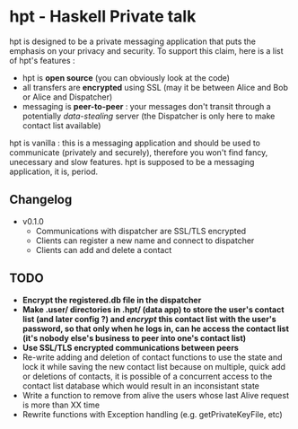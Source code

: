 # hpt - Haskell Private talk #

hpt is designed to be a private messaging application that puts the
emphasis on your privacy and security.
To support this claim, here is a list of hpt's features :

- hpt is __open source__ (you can obviously look at the code)
- all transfers are __encrypted__ using SSL (may it be between Alice
  and Bob or Alice and Dispatcher)
- messaging is __peer-to-peer__ : your messages don't transit through
  a potentially _data-stealing_ server (the Dispatcher is only here to
  make contact list available)

hpt is vanilla : this is a messaging application and should be used to
communicate (privately and securely), therefore you won't find fancy,
unecessary and slow features. hpt is supposed to be a messaging
application, it is, period.

## Changelog ##

- v0.1.0
    - Communications with dispatcher are SSL/TLS encrypted 
    - Clients can register a new name and connect to dispatcher
    - Clients can add and delete a contact

## TODO ##

- __Encrypt the registered.db file in the dispatcher__
- **Make .user/ directories in .hpt/ (data app) to store the user's
  contact list (and later config ?) and _encrypt_ this contact list
  with the user's password, so that only when he logs in, can he
  access the contact list (it's nobody else's business to peer into
  one's contact list)**
- __Use SSL/TLS encrypted communications between peers__
- Re-write adding and deletion of contact functions to use the state
  and lock it while saving the new contact list because on multiple,
  quick add or deletions of contacts, it is possible of a concurrent
  access to the contact list database which would result in an
  inconsistant state
- Write a function to remove from alive the users whose last Alive
  request is more than XX time
- Rewrite functions with Exception handling (e.g. getPrivateKeyFile,
  etc)
